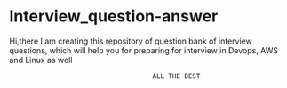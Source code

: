 # Interview_question-answer

Hi,there
I am creating this repository of question bank of interview questions, which will help you for preparing for interview in Devops, AWS and Linux as well 

                                        ALL THE BEST
